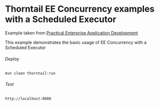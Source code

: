Thorntail EE Concurrency examples with a Scheduled Executor 
=====================================
Example taken from [Practical Enterprise Application Development](http://www.itbuzzpress.com/ebooks/java-ee-7-development-on-wildfly.html)

This example demonstrates the basic usage of EE Concurrency with a Scheduled Executor 

###### Deploy
```shell
mvn clean thorntail:run
```
###### Test
```shell
http://localhost:8080 
```
 
 

